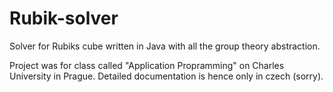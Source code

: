 # Rubik-solver
Solver for Rubiks cube written in Java with all the group theory abstraction. 

Project was for class called "Application Propramming" on Charles University in Prague. Detailed documentation is hence only in czech (sorry).

